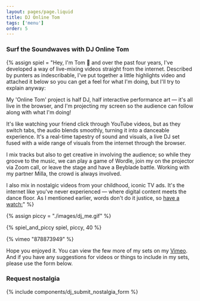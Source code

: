 ```yaml
---
layout: pages/page.liquid
title: DJ Online Tom
tags: ['menu']
order: 5
---
```


### Surf the Soundwaves with DJ Online Tom

{% assign spiel = "Hey, I'm Tom 👋 and over the past four years, I've developed a way of live-mixing videos straight from the internet. Described by punters as indescribable, I've put together a little highlights video and attached it below so you can get a feel for what I'm doing, but I'll try to explain anyway:

My 'Online Tom' project is half DJ, half interactive performance art — it's all live in the browser, and I'm projecting my screen so the audience can follow along with what I'm doing!

It's like watching your friend click through YouTube videos, but as they switch tabs, the audio blends smoothly, turning it into a danceable experience. It's a real-time tapestry of sound and visuals, a live DJ set fused with a wide range of visuals from the internet through the browser.

I mix tracks but also to get creative in involving the audience; so while they groove to the music, we can play a game of Wordle, join my on the projector via Zoom call, or leave the stage and have a Beyblade battle. Working with my partner Milla, the crowd is always involved.

I also mix in nostalgic videos from your childhood, iconic TV ads. It's the internet like you've never experienced — where digital content meets the dance floor. As I mentioned earlier, words don't do it justice, so [have a watch:](https://vimeo.com/onlinetom/highlightsreel)" %}

{% assign piccy = "./images/dj_me.gif" %}

{% spiel_and_piccy spiel, piccy, 40 %}

{% vimeo "878873949" %}

Hope you enjoyed it. You can view the few more of my sets on my [Vimeo](https://vimeo.com/onlinetom). And if you have any suggestions for videos or things to include in my sets, please use the form below.

### Request nostalgia
{% include components/dj_submit_nostalgia_form %}
